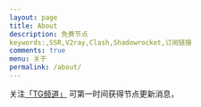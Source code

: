 ```yaml
---
layout: page
title: About
description: 免费节点
keywords:,SSR,V2ray,Clash,Shadowrocket,订阅链接
comments: true
menu: 关于
permalink: /about/
---
```

关注[「TG频道」](https://t.me/zhongwen_zn) 可第一时间获得节点更新消息，




